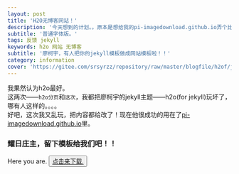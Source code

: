 ```yaml
---
layout: post
title: 'H2O无博客网站！'
description: '今天想到的计划。。原本是想给我的pi-imagedownload.github.io弄个比较好的网站模板，但是github pages的主题我觉得太少了，突然间我想到了h2o，我为何不把h2o做成一个网站模板呢？于是就有了大家所看到的一切。话说，廖柯宇看到这样，肯定气死了。。。。'
subtitle: '普通字体版。'
tags: 反馈 jekyll
keywords: h2o 网站 无博客
subtitle: '廖柯宇，有人把你的jekyll模板做成网站模板啦！！'
category: information
cover: 'https://gitee.com/srsyrzz/repository/raw/master/blogfile/h2of/jekyll-theme-h2o-postcover.jpg'
---
```


我果然认为h2o最好。  
这两次——`h2o分页`和`这次`，我都把廖柯宇的jekyll主题——h2o(for jekyll)玩坏了，哪有人这样的。。。。  
好吧，这次我又乱玩，把内容都给改了！现在他很成功的用在了[pi-imagedownload.github.io](https://pi-imagedownload.github.io)里。
  
### 耀日庄主，留下模板给我们吧！！
Here you are.
<button><a href="https://gitee.com/srsyrzz/repository/raw/master/blogfile/h2of/h2oNoBlogWebsiteModel.zip">点击来下载.</a></button>

